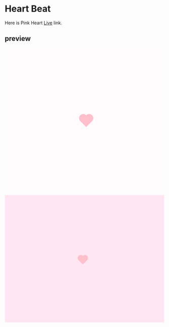 # Heart Beat

Here is Pink Heart [Live](https://heartbeatpink.netlify.app/) link.

## preview
<p align="center">
    <img src="./images/image1.png" />
</p>
<p align="center">
    <img src="./images/image.png" />
</p>
